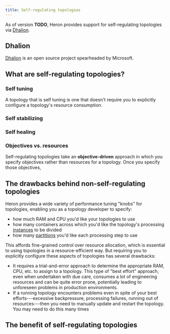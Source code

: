 ```yaml
---
title: Self-regulating topologies
---
```


As of version **TODO**, Heron provides support for self-regulating topologies via [Dhalion](#dhalion).

## Dhalion

[Dhalion](https://www.microsoft.com/en-us/research/publication/dhalion-self-regulating-stream-processing-heron/) is an open source project spearheaded by Microsoft.

## What are self-regulating topologies?

### Self tuning

A topology that is self tuning is one that doesn't require you to explicitly configure a topology's resource consumption.

### Self stabilizing

### Self healing

### Objectives vs. resources

Self-regulating topologies take an **objective-driven** approach in which you specify objectives rather than resources for a topology. Once you specify those objectives,

## The drawbacks behind non-self-regulating topologies

Heron provides a wide variety of performance tuning "knobs" for topologies, enabling you as a topology developer to specify:

* how much RAM and CPU you'd like your topologies to use
* how many containers across which you'd like the topology's processing [instances](../../concepts/architecture#heron-instance) to be divided
* how many [partitions](TODO) you'd like each processing step to use

This affords fine-grained control over resource allocation, which is essential to using topologies in a resource-efficient way. But requiring you to explicitly configure these aspects of topologies has several drawbacks:

* It requires a trial-and-error approach to determine the appropriate RAM, CPU, etc. to assign to a topology. This type of "best effort" approach, even when undertaken with due care, consumes a lot of engineering resources and can be quite error prone, potentially leading to unforeseen problems in production environments.
* If a running topology encounters problems even in spite of your best efforts---excessive backpressure, processing failures, running out of resources---then you need to manually update and restart the topology. You may need to do this many times

## The benefit of self-regulating topologies